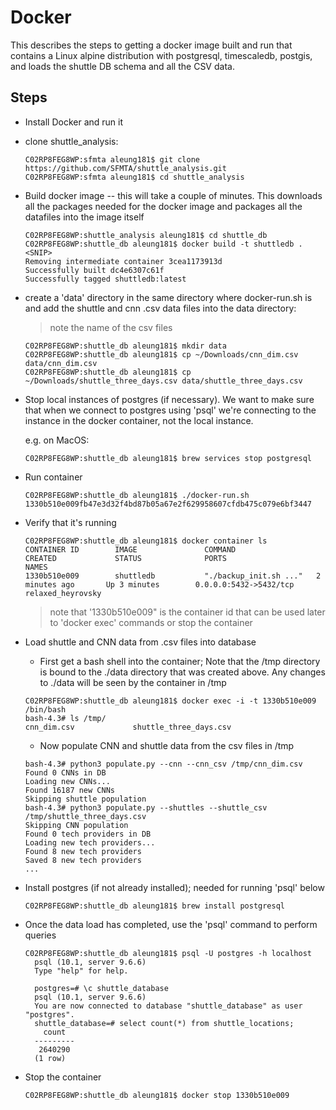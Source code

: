 # Docker

This describes the steps to getting a docker image built and run that contains a Linux alpine distribution with postgresql, timescaledb, postgis, and loads the shuttle DB schema and all the CSV data.

## Steps

* Install Docker and run it
* clone shuttle_analysis:

  ```
  C02RP8FEG8WP:sfmta aleung181$ git clone https://github.com/SFMTA/shuttle_analysis.git
  C02RP8FEG8WP:sfmta aleung181$ cd shuttle_analysis
  ```

* Build docker image -- this will take a couple of minutes. This downloads all the packages needed for the docker image and packages all the datafiles into the image itself 

  ```
  C02RP8FEG8WP:shuttle_analysis aleung181$ cd shuttle_db
  C02RP8FEG8WP:shuttle_db aleung181$ docker build -t shuttledb .
  <SNIP>
  Removing intermediate container 3cea1173913d
  Successfully built dc4e6307c61f
  Successfully tagged shuttledb:latest
  ```

* create a 'data' directory in the same directory where docker-run.sh is and add the shuttle and cnn .csv data files into the data directory:

  > note the name of the csv files

  ```
  C02RP8FEG8WP:shuttle_db aleung181$ mkdir data
  C02RP8FEG8WP:shuttle_db aleung181$ cp ~/Downloads/cnn_dim.csv data/cnn_dim.csv
  C02RP8FEG8WP:shuttle_db aleung181$ cp ~/Downloads/shuttle_three_days.csv data/shuttle_three_days.csv
  ```
  
* Stop local instances of postgres (if necessary). We want to make sure that when we connect to postgres using 'psql' we're connecting to the instance in the docker container, not the local instance.

  e.g. on MacOS:
  ```
  C02RP8FEG8WP:shuttle_db aleung181$ brew services stop postgresql
  ```
  
* Run container

  ```
  C02RP8FEG8WP:shuttle_db aleung181$ ./docker-run.sh
  1330b510e009fb47e3d32f4bd87b05a67e2f629958607cfdb475c079e6bf3447
  ```
  
* Verify that it's running

  ```
  C02RP8FEG8WP:shuttle_db aleung181$ docker container ls
  CONTAINER ID        IMAGE               COMMAND                  CREATED             STATUS              PORTS                    NAMES
  1330b510e009        shuttledb           "./backup_init.sh ..."   2 minutes ago       Up 3 minutes        0.0.0.0:5432->5432/tcp   relaxed_heyrovsky
  ```
  
  > note that '1330b510e009" is the container id that can be used later to 'docker exec' commands or stop the container

* Load shuttle and CNN data from .csv files into database
 
  * First get a bash shell into the container; Note that the /tmp directory is bound to the ./data directory that was created above. Any changes to ./data will be seen by the container in /tmp
  ```
  C02RP8FEG8WP:shuttle_db aleung181$ docker exec -i -t 1330b510e009 /bin/bash
  bash-4.3# ls /tmp/
  cnn_dim.csv             shuttle_three_days.csv       
  ```
  
  * Now populate CNN and shuttle data from the csv files in /tmp
  
  ```
  bash-4.3# python3 populate.py --cnn --cnn_csv /tmp/cnn_dim.csv 
  Found 0 CNNs in DB
  Loading new CNNs...
  Found 16187 new CNNs
  Skipping shuttle population
  bash-4.3# python3 populate.py --shuttles --shuttle_csv /tmp/shuttle_three_days.csv 
  Skipping CNN population
  Found 0 tech providers in DB
  Loading new tech providers...
  Found 8 new tech providers
  Saved 8 new tech providers
  ...
  ```

* Install postgres (if not already installed); needed for running 'psql' below
  ```
  C02RP8FEG8WP:shuttle_db aleung181$ brew install postgresql
  ```

* Once the data load has completed, use the 'psql' command to perform queries
 
  ```
  C02RP8FEG8WP:shuttle_db aleung181$ psql -U postgres -h localhost 
    psql (10.1, server 9.6.6)
    Type "help" for help.

    postgres=# \c shuttle_database
    psql (10.1, server 9.6.6)
    You are now connected to database "shuttle_database" as user "postgres".
    shuttle_database=# select count(*) from shuttle_locations;
      count  
    ---------
     2640290
    (1 row)

   ```
   
* Stop the container
   ```
   C02RP8FEG8WP:shuttle_db aleung181$ docker stop 1330b510e009
   ```
